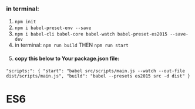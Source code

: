 ### in terminal:
   1. `npm init`
   2. `npm i babel-preset-env --save`
   3. `npm i babel-cli babel-core babel-watch babel-preset-es2015 --save-dev`
   4. in terminal:
    `npm run build`
    THEN
     `npm run start`
   5. #### copy this below to Your package.json file:
   `"scripts:": {
     "start": "babel src/scripts/main.js --watch --out-file dist/scripts/main.js",
     "build": "babel --presets es2015 src -d dist"
  }`
# ES6
